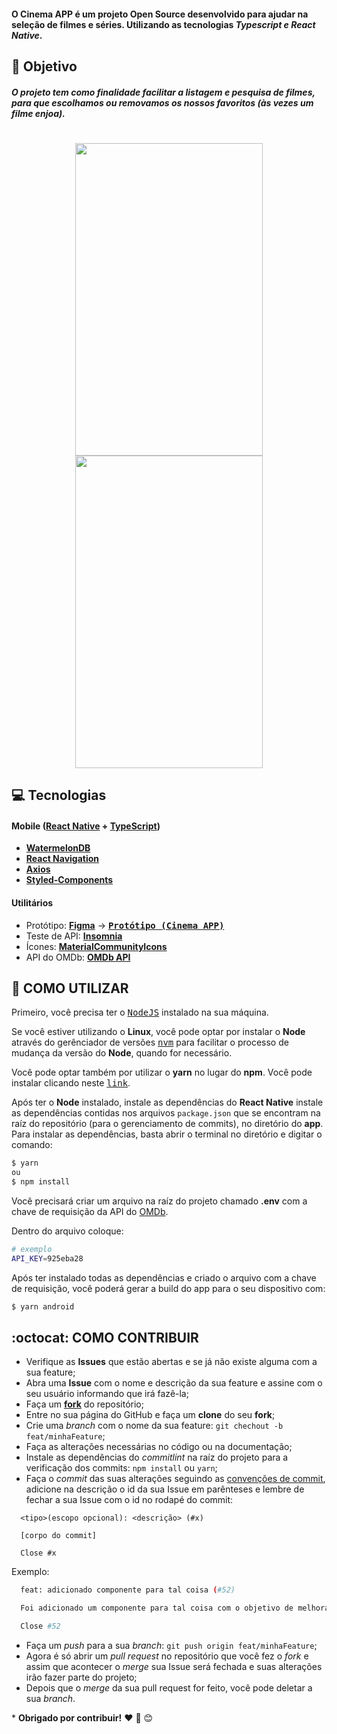 #### O Cinema APP é um projeto Open Source desenvolvido para ajudar na seleção de filmes e séries. Utilizando as tecnologias _Typescript e React Native_.

## **:rocket: Objetivo**

##### O projeto tem como finalidade facilitar a listagem e pesquisa de filmes, para que escolhamos ou removamos os nossos favoritos (às vezes um filme enjoa).

<h1 align=center>
<img width="300" height="500" src="https://i.imgur.com/AGXaKYC.jpg" />
<img width="300" height="500" src="https://i.imgur.com/1QiaPvn.jpg" />

</h1>

## **:computer: Tecnologias**

#### **Mobile** ([React Native](https://reactnative.dev/) + [TypeScript](https://www.typescriptlang.org/))

- **[WatermelonDB](https://github.com/Nozbe/WatermelonDB)**
- **[React Navigation](https://reactnavigation.org/)**
- **[Axios](https://github.com/axios/axios)**
- **[Styled-Components](https://styled-components.com/)**

#### **Utilitários**

- Protótipo: **[Figma](https://www.figma.com/)** &rarr; **<kbd>[Protótipo (Cinema APP)](https://www.figma.com/proto/UE8zfSxxf8K0TzpgslbYhz/CinemAPP?node-id=1%3A28&scaling=contain)</kbd>**
- Teste de API: **[Insomnia](https://insomnia.rest/)**
- Ícones: **[MaterialCommunityIcons](https://materialdesignicons.com/)**
- API do OMDb: **[OMDb API](https://www.omdbapi.com/)**

## **:wine_glass: COMO UTILIZAR**

Primeiro, você precisa ter o <kbd>[NodeJS](https://nodejs.org/en/download/)</kbd> instalado na sua máquina.

Se você estiver utilizando o **Linux**, você pode optar por instalar o **Node** através do gerênciador de versões <kbd>[nvm](https://github.com/nvm-sh/nvm)</kbd> para facilitar o processo de mudança da versão do **Node**, quando for necessário.

Você pode optar também por utilizar o **yarn** no lugar do **npm**. Você pode instalar clicando neste <kbd>[link](https://yarnpkg.com/)</kbd>.

Após ter o **Node** instalado, instale as dependências do **React Native** instale as dependências contidas nos arquivos `package.json` que se encontram na raíz do repositório (para o gerenciamento de commits), no diretório do **app**. Para instalar as dependências, basta abrir o terminal no diretório e digitar o comando:

```sh
$ yarn
ou
$ npm install
```

Você precisará criar um arquivo na raíz do projeto chamado **.env** com a chave de requisição da API do [OMDb](https://www.omdbapi.com/).

Dentro do arquivo coloque:

```sh
# exemplo
API_KEY=925eba28
```

Após ter instalado todas as dependências e criado o arquivo com a chave de requisição, você poderá gerar a build do app para o seu dispositivo com:

```sh
$ yarn android
```

## **:octocat: COMO CONTRIBUIR**

- Verifique as **Issues** que estão abertas e se já não existe alguma com a sua feature;
- Abra uma **Issue** com o nome e descrição da sua feature e assine com o seu usuário informando que irá fazê-la;
- Faça um **[fork](https://help.github.com/pt/github/getting-started-with-github/fork-a-repo)** do repositório;
- Entre no sua página do GitHub e faça um **clone** do seu **fork**;
- Crie uma _branch_ com o nome da sua feature: `git chechout -b feat/minhaFeature`;
- Faça as alterações necessárias no código ou na documentação;
- Instale as dependências do _commitlint_ na raíz do projeto para a verificação dos commits: `npm install` ou `yarn`;
- Faça o _commit_ das suas alterações seguindo as [convenções de commit](https://www.conventionalcommits.org/pt-br/v1.0.0-beta.4/), adicione na descrição o id da sua Issue em parênteses e lembre de fechar a sua Issue com o id no rodapé do commit:

```
  <tipo>(escopo opcional): <descrição> (#x)

  [corpo do commit]

  Close #x
```

Exemplo:

```sh
  feat: adicionado componente para tal coisa (#52)

  Foi adicionado um componente para tal coisa com o objetivo de melhorar tal coisa, deixando o projeto de tal maneira.

  Close #52
```

- Faça um _push_ para a sua _branch_: `git push origin feat/minhaFeature`;
- Agora é só abrir um _pull request_ no repositório que você fez o _fork_ e assim que acontecer o _merge_ sua Issue será fechada e suas alterações irão fazer parte do projeto;
- Depois que o _merge_ da sua pull request for feito, você pode deletar a sua _branch_.

\* **Obrigado por contribuir!** ❤️ :facepunch: :blush:
